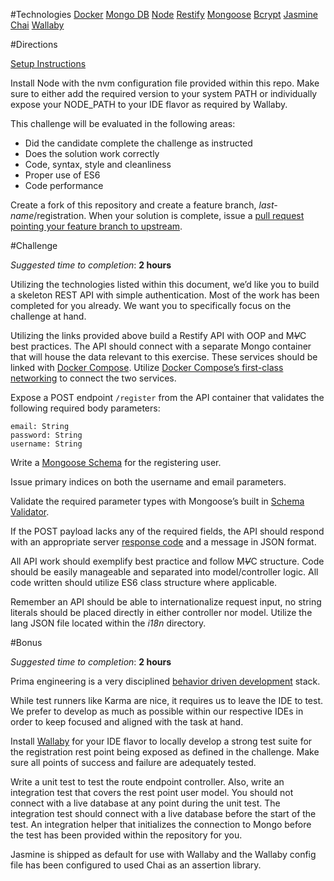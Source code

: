 #Technologies
[Docker](https://docs.docker.com/)
[Mongo DB](https://hub.docker.com/_/mongo/)
[Node](https://github.com/creationix/nvm)
[Restify](http://restify.com/)
[Mongoose](http://mongoosejs.com/)
[Bcrypt](https://github.com/ncb000gt/node.bcrypt.js)
[Jasmine](http://jasmine.github.io/2.0/introduction.html)
[Chai](http://chaijs.com/)
[Wallaby](https://wallabyjs.com/)


#Directions

[Setup Instructions](https://github.com/prima-ai/challenges/blob/backend/registration/SETUP.md)

Install Node with the nvm configuration file provided within this repo. Make sure to either add the required version to your system PATH or individually expose your NODE_PATH to your IDE flavor as required by Wallaby.

This challenge will be evaluated in the following areas:

- Did the candidate complete the challenge as instructed
- Does the solution work correctly
- Code, syntax, style and cleanliness
- Proper use of ES6
- Code performance

Create a fork of this repository and create a feature branch, *last-name*/registration. When your solution is complete, issue a [pull request pointing your feature branch to upstream](https://help.github.com/articles/merging-a-pull-request/).


#Challenge

*Suggested time to completion*: **2 hours**

Utilizing the technologies listed within this document, we’d like you to build a skeleton REST API with simple authentication. Most of the work has been completed for you already. We want you to specifically focus on the challenge at hand.

Utilizing the links provided above build a Restify API with OOP and M~~*V*~~C best practices. The API should connect with a separate Mongo container that will house the data relevant to this exercise. These services should be linked with [Docker Compose](https://docs.docker.com/compose/compose-file/). Utilize [Docker Compose’s first-class networking](https://docs.docker.com/compose/networking/) to connect the two services.

Expose a POST endpoint `/register` from the API container that validates the following required body parameters:

```
email: String
password: String
username: String
```

Write a [Mongoose Schema](http://mongoosejs.com/docs/api.html#schema-js) for the registering user.

Issue primary indices on both the username and email parameters.

Validate the required parameter types with Mongoose’s built in [Schema Validator](http://mongoosejs.com/docs/api.html#schematype_SchemaType-required).

If the POST payload lacks any of the required fields, the API should respond with an appropriate server [response code](http://www.restapitutorial.com/httpstatuscodes.html) and a message in JSON format.

All API work should exemplify best practice and follow M~~*V*~~C structure. Code should be easily manageable and separated into model/controller logic. All code written should utilize ES6 class structure where applicable.

Remember an API should be able to internationalize request input, no string literals should be placed directly in either controller nor model. Utilize the lang JSON file located within the *i18n* directory.


#Bonus

*Suggested time to completion*: **2 hours**

Prima engineering is a very disciplined [behavior driven development](https://en.wikipedia.org/wiki/Behavior-driven_development) stack.

While test runners like Karma are nice, it requires us to leave the IDE to test. We prefer to develop as much as possible within our respective IDEs in order to keep focused and aligned with the task at hand.

Install [Wallaby](https://wallabyjs.com/) for your IDE flavor to locally develop a strong test suite for the registration rest point being exposed as defined in the challenge. Make sure all points of success and failure are adequately tested.

Write a unit test to test the route endpoint controller. Also, write an integration test that covers the rest point user model. You should not connect with a live database at any point during the unit test. The integration test should connect with a live database before the start of the test. An integration helper that initializes the connection to Mongo before the test has been provided within the repository for you.

Jasmine is shipped as default for use with Wallaby and the Wallaby config file has been configured to used Chai as an assertion library.
